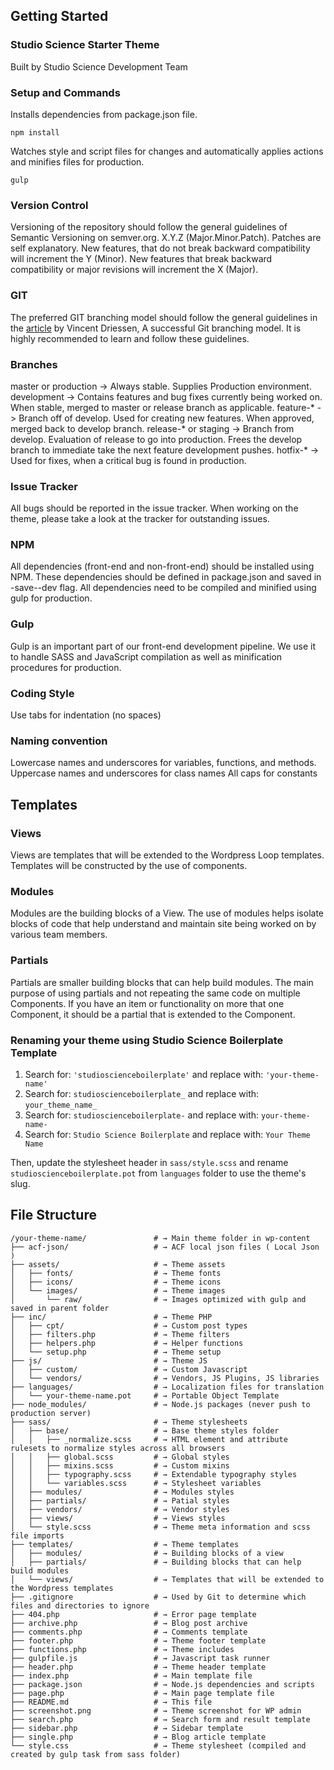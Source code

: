 ## Getting Started

### Studio Science Starter Theme
Built by Studio Science Development Team

### Setup and Commands
Installs dependencies from package.json file.
```
npm install
```

Watches style and script files for changes and automatically applies actions and minifies files for production.
```
gulp
```

### Version Control
Versioning of the repository should follow the general guidelines of Semantic Versioning on semver.org. X.Y.Z (Major.Minor.Patch). Patches are self explanatory. New features, that do not break backward compatibility will increment the Y (Minor). New features that break backward compatibility or major revisions will increment the X (Major).

### GIT
The preferred GIT branching model should follow the general guidelines in the <a href="http://nvie.com/posts/a-successful-git-branching-model/" target="_blank">article</a> by Vincent Driessen, A successful Git branching model. It is highly recommended to learn and follow these guidelines.

### Branches
master or production -> Always stable. Supplies Production environment.
development -> Contains features and bug fixes currently being worked on. When stable, merged to master or release branch as applicable.
feature-* -> Branch off of develop. Used for creating new features. When approved, merged back to develop branch.
release-* or staging -> Branch from develop. Evaluation of release to go into production. Frees the develop branch to immediate take the next feature development pushes.
hotfix-* -> Used for fixes, when a critical bug is found in production.

### Issue Tracker
All bugs should be reported in the issue tracker. When working on the theme, please take a look at the tracker for outstanding issues.

### NPM
All dependencies (front-end and non-front-end) should be installed using NPM. These dependencies should be defined in package.json and saved in -save--dev flag. All dependencies need to be compiled and minified using gulp for production.

### Gulp
Gulp is an important part of our front-end development pipeline. We use it to handle SASS and JavaScript compilation as well as minification procedures for production.

### Coding Style
Use tabs for indentation (no spaces)

### Naming convention
Lowercase names and underscores for variables, functions, and methods.
Uppercase names and underscores for class names
All caps for constants

## Templates

### Views
Views are templates that will be extended to the Wordpress Loop templates. Templates will be constructed by the use of components.

### Modules
Modules are the building blocks of a View. The use of modules helps isolate blocks of code that help understand and maintain site being worked on by various team members.

### Partials
Partials are smaller building blocks that can help build modules. The main purpose of using partials and not repeating the same code on multiple Components. If you have an item or functionality on more that one Component, it should be a partial that is extended to the Component.

### Renaming your theme using Studio Science Boilerplate Template

1. Search for: `'studioscienceboilerplate'` and replace with: `'your-theme-name'`
2. Search for: `studioscienceboilerplate_` and replace with: `your_theme_name_`
3. Search for: `studioscienceboilerplate-` and replace with: `your-theme-name-`
4. Search for: `Studio Science Boilerplate` and replace with: `Your Theme Name`

Then, update the stylesheet header in `sass/style.scss` and rename `studioscienceboilerplate.pot` from `languages` folder to use the theme's slug. 

## File Structure

```
/your-theme-name/               # → Main theme folder in wp-content
├── acf-json/                   # → ACF local json files ( Local Json )
├── assets/                     # → Theme assets
│   ├── fonts/                  # → Theme fonts
│   ├── icons/                  # → Theme icons
│   └── images/                 # → Theme images
│       └── raw/                # → Images optimized with gulp and saved in parent folder
├── inc/                        # → Theme PHP
│   ├── cpt/                    # → Custom post types
│   ├── filters.php             # → Theme filters
│   ├── helpers.php             # → Helper functions
│   └── setup.php               # → Theme setup
├── js/                         # → Theme JS
│   ├── custom/                 # → Custom Javascript
│   └── vendors/                # → Vendors, JS Plugins, JS libraries
├── languages/                  # → Localization files for translation
│   └── your-theme-name.pot     # → Portable Object Template
├── node_modules/               # → Node.js packages (never push to production server)
├── sass/                       # → Theme stylesheets
│   ├── base/                   # → Base theme styles folder 
│   │   ├── _normalize.scss     # → HTML element and attribute rulesets to normalize styles across all browsers
│   │   ├── global.scss         # → Global styles
│   │   ├── mixins.scss         # → Custom mixins
│   │   ├── typography.scss     # → Extendable typography styles        
│   │   └── variables.scss      # → Stylesheet variables
│   ├── modules/                # → Modules styles
│   ├── partials/               # → Patial styles
│   ├── vendors/                # → Vendor styles
│   ├── views/                  # → Views styles
│   └── style.scss              # → Theme meta information and scss file imports
├── templates/                  # → Theme templates
│   ├── modules/                # → Building blocks of a view
│   ├── partials/               # → Building blocks that can help build modules
│   └── views/                  # → Templates that will be extended to the Wordpress templates
├── .gitignore                  # → Used by Git to determine which files and directories to ignore
├── 404.php                     # → Error page template
├── archive.php                 # → Blog post archive
├── comments.php                # → Comments template
├── footer.php                  # → Theme footer template
├── functions.php               # → Theme includes
├── gulpfile.js                 # → Javascript task runner
├── header.php                  # → Theme header template
├── index.php                   # → Main template file
├── package.json                # → Node.js dependencies and scripts
├── page.php                    # → Main page template file
├── README.md                   # → This file
├── screenshot.png              # → Theme screenshot for WP admin
├── search.php                  # → Search form and result template
├── sidebar.php                 # → Sidebar template
├── single.php                  # → Blog article template
└── style.css                   # → Theme stylesheet (compiled and created by gulp task from sass folder)
```
